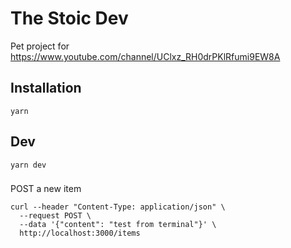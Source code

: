 # The Stoic Dev

Pet project for https://www.youtube.com/channel/UClxz_RH0drPKlRfumi9EW8A

## Installation

```
yarn
```

## Dev

```
yarn dev
```

###

POST a new item

```
curl --header "Content-Type: application/json" \
  --request POST \
  --data '{"content": "test from terminal"}' \
  http://localhost:3000/items
```
